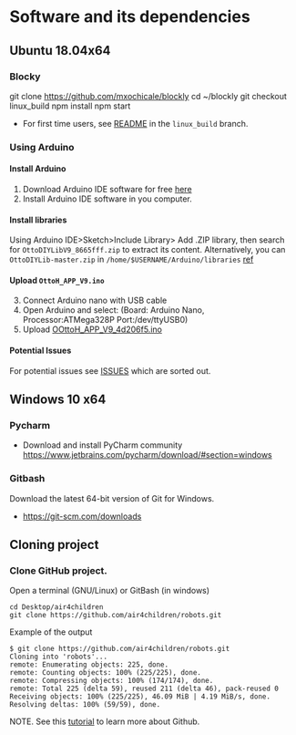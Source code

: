 # Software and its dependencies 

## Ubuntu 18.04x64
### Blocky 
git clone https://github.com/mxochicale/blockly
cd ~/blockly
git checkout linux_build 
npm install
npm start
 
* For first time users, see [README](https://github.com/mxochicale/blockly/blob/linux_build/README.md#gnulinux) in the `linux_build` branch.


### Using Arduino 
#### Install Arduino 
1. Download Arduino IDE software for free [here](https://www.arduino.cc/en/Main/Software)﻿
2. Install Arduino IDE software in you computer.


#### Install libraries
Using Arduino IDE>Sketch>Include Library> Add .ZIP library, then search for `OttoDIYLibV9_8665fff.zip` 
to extract its content. Alternatively, you can `OttoDIYLib-master.zip` in `/home/$USERNAME/Arduino/libraries`
[ref](https://learn.adafruit.com/adafruit-all-about-arduino-libraries-install-use/how-to-install-a-library)

#### Upload `OttoH_APP_V9.ino`
3. Connect Arduino nano with USB cable
4. Open Arduino and select: (Board: Arduino Nano, Processor:ATMega328P Port:/dev/ttyUSB0)
5. Upload [OOttoH_APP_V9_4d206f5.ino](libraries/OttoH_APP_V9_4d206f5/OttoH_APP_V9_4d206f5.ino)

#### Potential Issues
For potential issues see [ISSUES](ISSUES.md) which are sorted out.

## Windows 10 x64
### Pycharm
* Download and install PyCharm community 
https://www.jetbrains.com/pycharm/download/#section=windows

### Gitbash
Download the latest 64-bit version of Git for Windows. 
* https://git-scm.com/downloads

## Cloning project
### Clone GitHub project.

Open a terminal (GNU/Linux) or GitBash (in windows) 
```
cd Desktop/air4children
git clone https://github.com/air4children/robots.git
```
Example of the output
```
$ git clone https://github.com/air4children/robots.git
Cloning into 'robots'...
remote: Enumerating objects: 225, done.
remote: Counting objects: 100% (225/225), done.
remote: Compressing objects: 100% (174/174), done.
remote: Total 225 (delta 59), reused 211 (delta 46), pack-reused 0
Receiving objects: 100% (225/225), 46.09 MiB | 4.19 MiB/s, done.
Resolving deltas: 100% (59/59), done.
```
NOTE. See this [tutorial](https://github.com/mxochicale/github) to learn more about Github.
